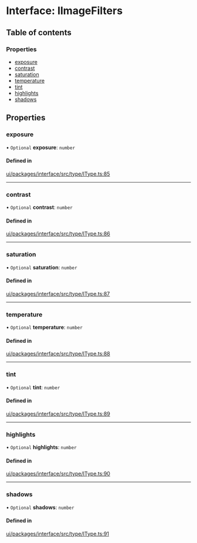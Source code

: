 # Interface: IImageFilters

## Table of contents

### Properties

- [exposure](IImageFilters.md#exposure)
- [contrast](IImageFilters.md#contrast)
- [saturation](IImageFilters.md#saturation)
- [temperature](IImageFilters.md#temperature)
- [tint](IImageFilters.md#tint)
- [highlights](IImageFilters.md#highlights)
- [shadows](IImageFilters.md#shadows)

## Properties

### exposure

• `Optional` **exposure**: `number`

#### Defined in

[ui/packages/interface/src/type/IType.ts:85](https://github.com/leaferjs/leafer-ui/blob/e76fc82/packages/interface/src/type/IType.ts#L85)

___

### contrast

• `Optional` **contrast**: `number`

#### Defined in

[ui/packages/interface/src/type/IType.ts:86](https://github.com/leaferjs/leafer-ui/blob/e76fc82/packages/interface/src/type/IType.ts#L86)

___

### saturation

• `Optional` **saturation**: `number`

#### Defined in

[ui/packages/interface/src/type/IType.ts:87](https://github.com/leaferjs/leafer-ui/blob/e76fc82/packages/interface/src/type/IType.ts#L87)

___

### temperature

• `Optional` **temperature**: `number`

#### Defined in

[ui/packages/interface/src/type/IType.ts:88](https://github.com/leaferjs/leafer-ui/blob/e76fc82/packages/interface/src/type/IType.ts#L88)

___

### tint

• `Optional` **tint**: `number`

#### Defined in

[ui/packages/interface/src/type/IType.ts:89](https://github.com/leaferjs/leafer-ui/blob/e76fc82/packages/interface/src/type/IType.ts#L89)

___

### highlights

• `Optional` **highlights**: `number`

#### Defined in

[ui/packages/interface/src/type/IType.ts:90](https://github.com/leaferjs/leafer-ui/blob/e76fc82/packages/interface/src/type/IType.ts#L90)

___

### shadows

• `Optional` **shadows**: `number`

#### Defined in

[ui/packages/interface/src/type/IType.ts:91](https://github.com/leaferjs/leafer-ui/blob/e76fc82/packages/interface/src/type/IType.ts#L91)
